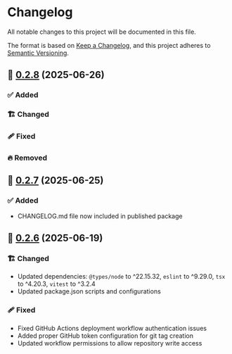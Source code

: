# Changelog

All notable changes to this project will be documented in this file.

The format is based on [Keep a Changelog](https://keepachangelog.com/en/1.1.0/),
and this project adheres to [Semantic Versioning](http://semver.org/spec/v2.0.0.html).

## 🔖 [0.2.8] (2025-06-26)

### ✅ Added

### 🏗️ Changed

### 🩹 Fixed

### 🔥 Removed

## 🔖 [0.2.7] (2025-06-25)

### ✅ Added

- CHANGELOG.md file now included in published package

## 🔖 [0.2.6] (2025-06-19)

### 🏗️ Changed

- Updated dependencies: `@types/node` to ^22.15.32, `eslint` to ^9.29.0, `tsx` to ^4.20.3, `vitest` to ^3.2.4
- Updated package.json scripts and configurations

### 🩹 Fixed

- Fixed GitHub Actions deployment workflow authentication issues
- Added proper GitHub token configuration for git tag creation
- Updated workflow permissions to allow repository write access

<!-- Link References -->
[0.2.8]: https://github.com/aneuhold/ts-libs/compare/local-npm-registry-v0.2.7...local-npm-registry-v0.2.8
[0.2.7]: https://github.com/aneuhold/ts-libs/compare/local-npm-registry-v0.2.6...local-npm-registry-v0.2.7
[0.2.6]: https://github.com/aneuhold/ts-libs/releases/tag/local-npm-registry-v0.2.6

